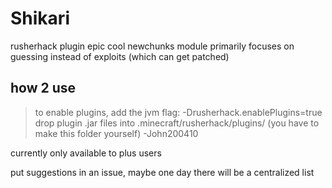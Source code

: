 # Shikari
rusherhack plugin
epic cool newchunks module
primarily focuses on guessing instead of exploits (which can get patched)

## how 2 use
> to enable plugins, add the jvm flag: -Drusherhack.enablePlugins=true
> drop plugin .jar files into .minecraft/rusherhack/plugins/ (you have to make this folder yourself)
-John200410

currently only available to plus users

put suggestions in an issue, maybe one day there will be a centralized list
